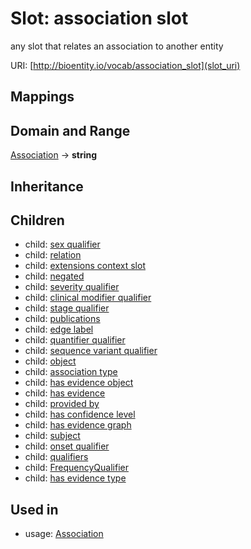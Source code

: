 # Slot: association slot


any slot that relates an association to another entity

URI: [http://bioentity.io/vocab/association_slot](slot_uri)
## Mappings

## Domain and Range

[Association](Association.md) -> **string**
## Inheritance

## Children

 *  child: [sex qualifier](sex_qualifier.md)
 *  child: [relation](relation.md)
 *  child: [extensions context slot](extensions_context_slot.md)
 *  child: [negated](negated.md)
 *  child: [severity qualifier](severity_qualifier.md)
 *  child: [clinical modifier qualifier](clinical_modifier_qualifier.md)
 *  child: [stage qualifier](stage_qualifier.md)
 *  child: [publications](publications.md)
 *  child: [edge label](edge_label.md)
 *  child: [quantifier qualifier](quantifier_qualifier.md)
 *  child: [sequence variant qualifier](sequence_variant_qualifier.md)
 *  child: [object](object.md)
 *  child: [association type](association_type.md)
 *  child: [has evidence object](has_evidence_object.md)
 *  child: [has evidence](has_evidence.md)
 *  child: [provided by](provided_by.md)
 *  child: [has confidence level](has_confidence_level.md)
 *  child: [has evidence graph](has_evidence_graph.md)
 *  child: [subject](subject.md)
 *  child: [onset qualifier](onset_qualifier.md)
 *  child: [qualifiers](qualifiers.md)
 *  child: [FrequencyQualifier](FrequencyQualifier.md)
 *  child: [has evidence type](has_evidence_type.md)
## Used in

 *  usage: [Association](Association.md)
